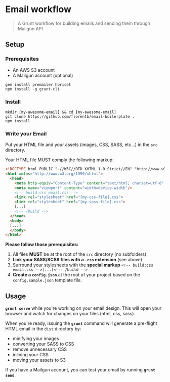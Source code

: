 # Email workflow

> A Grunt workflow for building emails and sending them through Mailgun API

## Setup

### Prerequisites


- An AWS S3 account
- A Mailgun account (optional)

```
gem install premailer hpricot
npm install -g grunt-cli
```

### Install

```
mkdir [my-awesome-email] && cd [my-awesome-email]
git clone https://github.com/florentb/email-boilerplate .
npm install
```

### Write your Email

Put your HTML file and your assets (images, CSS, SASS, etc...) in the `src` directory.

Your HTML file MUST comply the following markup:

```html
<!DOCTYPE html PUBLIC "-//W3C//DTD XHTML 1.0 Strict//EN" "http://www.w3.org/TR/xhtml1/DTD/xhtml1-strict.dtd">
<html xmlns="http://www.w3.org/1999/xhtml">
  <head>
    <meta http-equiv="Content-Type" content="text/html; charset=utf-8" />
    <meta name="viewport" content="width=device-width"/>
    <!-- build:css email.css -->
    <link rel="stylesheet" href="[my-css-file].css">
    <link rel="stylesheet" href="[my-sass-file].css">
    [...]
    <!-- /build -->
  </head>
  <body>
  [...]
  </body>
</html>
```

**Please follow those prerequisites:**

1. All files **MUST** be at the root of the `src` directory (no subfolders)
2. **Link your SASS/SCSS files with a `.css` extension** (see above)
3. Surround your stylesheets with the **special markup** `<!-- build:css email.css -->[...]<!-- /build -->`
4. **Create a `config.json`** at the root of your project based on the `config.sample.json` template file.

## Usage

**`grunt serve`** while you're working on your email design. This will open your browser and watch for changes on your files (html, css, sass).

When you're ready, issuing the **`grunt`** command will generate a pre-flight HTML email in the `dist` directory by:
- minifying your images
- converting your SASS to CSS
- remove unnecessary CSS  
- inlining your CSS
- moving your assets to S3

If you have a Mailgun account, you can test your email by running **`grunt send`**.
